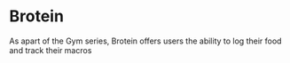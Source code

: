 # Brotein
As apart of the Gym series, Brotein offers users the ability to log their food and track their macros
